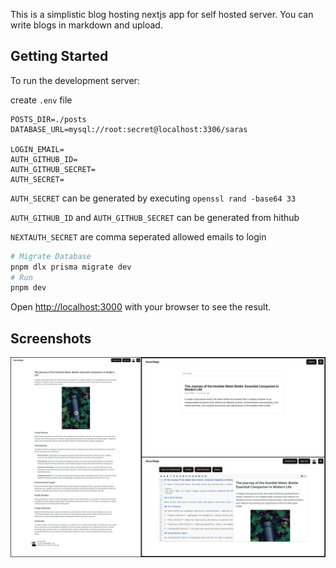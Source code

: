 This is a simplistic blog hosting nextjs app for self hosted server. You can write blogs in markdown and upload.

## Getting Started

To run the development server:

create `.env` file

```
POSTS_DIR=./posts
DATABASE_URL=mysql://root:secret@localhost:3306/saras

LOGIN_EMAIL=
AUTH_GITHUB_ID=
AUTH_GITHUB_SECRET=
AUTH_SECRET=
```

`AUTH_SECRET` can be generated by executing `openssl rand -base64 33`

`AUTH_GITHUB_ID` and `AUTH_GITHUB_SECRET` can be generated from hithub

`NEXTAUTH_SECRET` are comma seperated allowed emails to login

```bash
# Migrate Database
pnpm dlx prisma migrate dev
# Run
pnpm dev
```

Open [http://localhost:3000](http://localhost:3000) with your browser to see the result.

## Screenshots

![Screenshots](./screenshots/merged.jpg)
